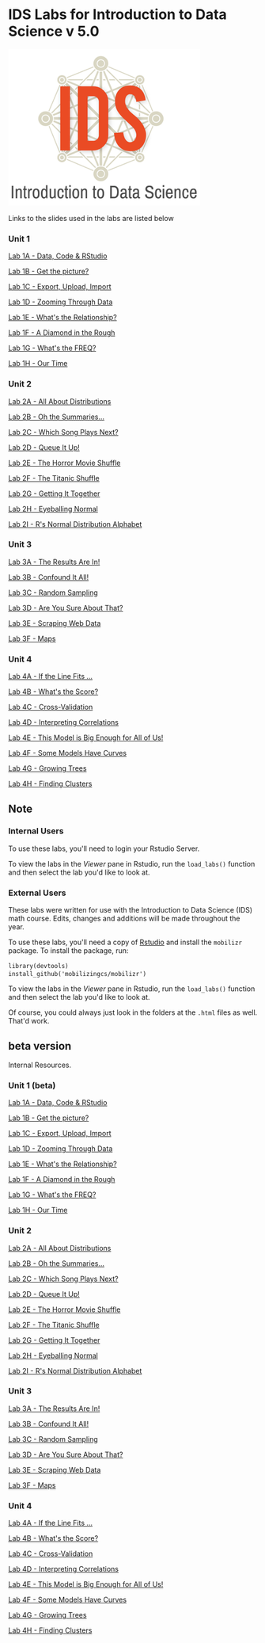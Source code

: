 # IDS Labs for Introduction to Data Science v 5.0

![Introduction to Data Science](extras/ids.png)

Links to the slides used in the labs are listed below

### Unit 1

[Lab 1A - Data, Code & RStudio](/unit_1/lab1a/lab1a.html) 

[Lab 1B - Get the picture?](/unit_1/lab1b/lab1b.html)

[Lab 1C - Export, Upload, Import](/unit_1/lab1c/lab1c.html)

[Lab 1D - Zooming Through Data](/unit_1/lab1d/lab1d.html)

[Lab 1E - What's the Relationship?](/unit_1/lab1e/lab1e.html)

[Lab 1F - A Diamond in the Rough](/unit_1/lab1f/lab1f.html)

[Lab 1G - What's the FREQ?](/unit_1/lab1g/lab1g.html)

[Lab 1H - Our Time](/unit_1/lab1h/lab1h.html)

### Unit 2

[Lab 2A - All About Distributions](/unit_2/lab2a/lab2a.html)

[Lab 2B - Oh the Summaries...](/unit_2/lab2b/lab2b.html)

[Lab 2C - Which Song Plays Next?](/unit_2/lab2c/lab2c.html)

[Lab 2D - Queue It Up!](/unit_2/lab2d/lab2d.html)

[Lab 2E - The Horror Movie Shuffle](/unit_2/lab2e/lab2e.html)

[Lab 2F - The Titanic Shuffle](/unit_2/lab2f/lab2f.html)

[Lab 2G - Getting It Together](/unit_2/lab2g/lab2g.html)

[Lab 2H - Eyeballing Normal](/unit_2/lab2h/lab2h.html)

[Lab 2I - R's Normal Distribution Alphabet](/unit_2/lab2i/lab2i.html)

### Unit 3

[Lab 3A - The Results Are In!](/unit_3/lab3a/lab3a.html)

[Lab 3B - Confound It All!](/unit_3/lab3b/lab3b.html)

[Lab 3C - Random Sampling](/unit_3/lab3c/lab3c.html)

[Lab 3D - Are You Sure About That?](/unit_3/lab3d/lab3d.html)

[Lab 3E - Scraping Web Data](/unit_3/lab3e/lab3e.html)

[Lab 3F - Maps](/unit_3/lab3f/lab3f.html)

### Unit 4

[Lab 4A - If the Line Fits ...](/unit_4/lab4a/lab4a.html)

[Lab 4B - What's the Score?](/unit_4/lab4b/lab4b.html)

[Lab 4C - Cross-Validation](/unit_4/lab4c/lab4c.html)

[Lab 4D - Interpreting Correlations](/unit_4/lab4d/lab4d.html)

[Lab 4E - This Model is Big Enough for All of Us!](/unit_4/lab4e/lab4e.html)

[Lab 4F - Some Models Have Curves](/unit_4/lab4f/lab4f.html)

[Lab 4G - Growing Trees](/unit_4/lab4g/lab4g.html)

[Lab 4H - Finding Clusters](/unit_4/lab4h/lab4h.html)



## Note	

### Internal Users

To use these labs, you'll need to login your Rstudio Server.

To view the labs in the *Viewer* pane in Rstudio, run the `load_labs()` function and then select the lab you'd like to look at.

### External Users

These labs were written for use with the Introduction to Data Science (IDS) math course. Edits, changes and additions will be made throughout the year.

To use these labs, you'll need a copy of [Rstudio](https://www.rstudio.com) and install the `mobilizr` package. To install the package, run:

```
library(devtools)
install_github('mobilizingcs/mobilizr')
```

To view the labs in the *Viewer* pane in Rstudio, run the `load_labs()` function and then select the lab you'd like to look at.

Of course, you could always just look in the folders at the `.html` files as well. That'd work.


## beta version

Internal Resources. 

### Unit 1 (beta)

[Lab 1A - Data, Code & RStudio](/unit_1/lab1a/lab1aRev.html) 

[Lab 1B - Get the picture?](/unit_1/lab1b/lab1bRev.html)

[Lab 1C - Export, Upload, Import](/unit_1/lab1c/lab1cRev.html)

[Lab 1D - Zooming Through Data](/unit_1/lab1d/lab1dRev.html)

[Lab 1E - What's the Relationship?](/unit_1/lab1e/lab1eRev.html)

[Lab 1F - A Diamond in the Rough](/unit_1/lab1f/lab1fRev.html)

[Lab 1G - What's the FREQ?](/unit_1/lab1g/lab1gRev.html)

[Lab 1H - Our Time](/unit_1/lab1h/lab1hRev.html)

### Unit 2

[Lab 2A - All About Distributions](/unit_2/lab2a/lab2aRev.html)

[Lab 2B - Oh the Summaries...](/unit_2/lab2b/lab2bRev.html)

[Lab 2C - Which Song Plays Next?](/unit_2/lab2c/lab2cRev.html)

[Lab 2D - Queue It Up!](/unit_2/lab2d/lab2dRev.html)

[Lab 2E - The Horror Movie Shuffle](/unit_2/lab2e/lab2eRev.html)

[Lab 2F - The Titanic Shuffle](/unit_2/lab2f/lab2fRev.html)

[Lab 2G - Getting It Together](/unit_2/lab2g/lab2gRev.html)

[Lab 2H - Eyeballing Normal](/unit_2/lab2h/lab2hRev.html)

[Lab 2I - R's Normal Distribution Alphabet](/unit_2/lab2i/lab2iRev.html)

### Unit 3

[Lab 3A - The Results Are In!](/unit_3/lab3a/lab3aRev.html)

[Lab 3B - Confound It All!](/unit_3/lab3b/lab3bRev.html)

[Lab 3C - Random Sampling](/unit_3/lab3c/lab3cRev.html)

[Lab 3D - Are You Sure About That?](/unit_3/lab3d/lab3dRev.html)

[Lab 3E - Scraping Web Data](/unit_3/lab3e/lab3eRev.html)

[Lab 3F - Maps](/unit_3/lab3f/lab3fRev.html)

### Unit 4

[Lab 4A - If the Line Fits ...](/unit_4/lab4a/lab4aRev.html)

[Lab 4B - What's the Score?](/unit_4/lab4b/lab4bRev.html)

[Lab 4C - Cross-Validation](/unit_4/lab4c/lab4cRev.html)

[Lab 4D - Interpreting Correlations](/unit_4/lab4d/lab4dRev.html)

[Lab 4E - This Model is Big Enough for All of Us!](/unit_4/lab4e/lab4eRev.html)

[Lab 4F - Some Models Have Curves](/unit_4/lab4f/lab4fRev.html)

[Lab 4G - Growing Trees](/unit_4/lab4g/lab4gRev.html)

[Lab 4H - Finding Clusters](/unit_4/lab4h/lab4hRev.html)



